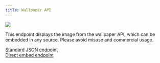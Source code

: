 ```yaml
---
title: Wallpaper API
---
```



<img src="https://wallpaper.function.aaronburt.co.uk/youcanwriteanything">

This endpoint displays the image from the wallpaper API, which can be embedded in any source. Please avoid misuse and commercial usage.

[Standard JSON endpoint](https://wallpaper.function.aaronburt.co.uk/)<br/>
[Direct embed endpoint](https://wallpaper.function.aaronburt.co.uk/embed)